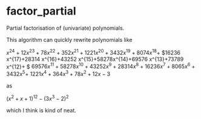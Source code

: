 # factor_partial
Partial factorisation of (univariate) polynomials. 

This algorithm can quickly rewrite polynomials like 

$x^{24}+12 x^{23}+78 x^{22}+352 x^{21}+1221 x^{20}+3432 x^{19}+8074x^{18}+$
$16236 x^{17}+28314 x^{16}+43252 x^{15}+58278x^{14}+69576 x^{13}+73789 x^{12}+ $ 
$69576 x^{11}+58278x^{10}+43252 x^9+28314 x^8+16236 x^7+8065 x^6+3432 x^5+$
$1221x^4+364 x^3+78 x^2+12 x-3$

as 

$(x^2+x+1)^{12}-(3 x^3-2)^2$

which I think is kind of neat. 
